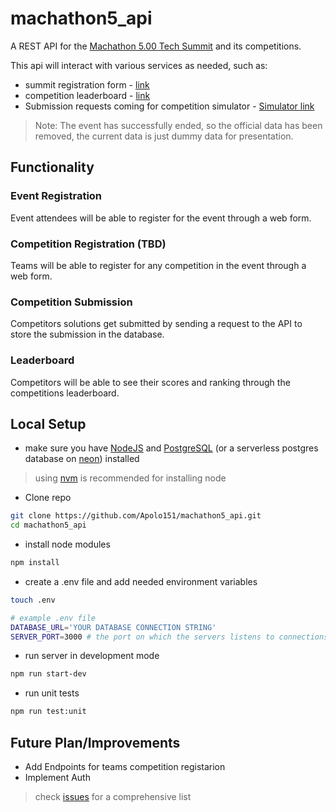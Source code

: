 # machathon5_api

A REST API for the [Machathon 5.00 Tech Summit](https://www.linkedin.com/posts/stpegypt_stpabr24-teleportabrgate-machathon5abr00-activity-7181986298155454464-BLiN?utm_source=share&utm_medium=member_desktop) and its competitions.

This api will interact with various services as needed, such as:

- summit registration form - [link](https://summit-form-frontend.vercel.app/)
- competition leaderboard - [link](https://stp-frontend-leaderboard.onrender.com/)
- Submission requests coming for competition simulator - [Simulator link](https://github.com/Apolo151/machathon5.00-judge?tab=readme-ov-file)

> Note: The event has successfully ended, so the official data has been removed, the current data is just dummy data for presentation.

## Functionality

### Event Registration

Event attendees will be able to register for the event through a web form.

### Competition Registration (TBD)

Teams will be able to register for any competition in the event through a web form.

### Competition Submission

Competitors solutions get submitted by sending a request to the API to store the submission in the database.

### Leaderboard

Competitors will be able to see their scores and ranking through the competitions leaderboard.

## Local Setup

- make sure you have [NodeJS](https://nodejs.org/en/learn/getting-started/how-to-install-nodejs) and [PostgreSQL](https://www.postgresqltutorial.com/postgresql-getting-started/) (or a serverless postgres database on [neon](https://neon.tech/)) installed

> using [nvm](https://nodejs.org/en/download/package-manager) is recommended for installing node

- Clone repo

```bash
git clone https://github.com/Apolo151/machathon5_api.git
cd machathon5_api
```

- install node modules

```bash
npm install
```

- create a .env file and add needed environment variables

```bash
touch .env
```

```bash
# example .env file
DATABASE_URL='YOUR DATABASE CONNECTION STRING'
SERVER_PORT=3000 # the port on which the servers listens to connections
```

- run server in development mode

```bash
npm run start-dev
```

- run unit tests

```bash
npm run test:unit
```

## Future Plan/Improvements

- Add Endpoints for teams competition registarion
- Implement Auth

> check [issues](https://github.com/Apolo151/machathon5_api/issues) for a comprehensive list

